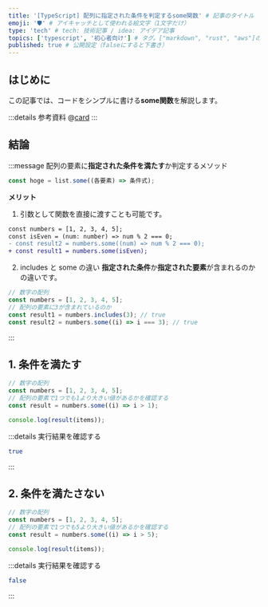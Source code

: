 ```yaml
---
title: '[TypeScript] 配列に指定された条件を判定するsome関数' # 記事のタイトル
emoji: '🛡' # アイキャッチとして使われる絵文字（1文字だけ）
type: 'tech' # tech: 技術記事 / idea: アイデア記事
topics: ['typescript', '初心者向け'] # タグ。["markdown", "rust", "aws"]のように指定する
published: true # 公開設定（falseにすると下書き）
---
```


## はじめに

この記事では、コードをシンプルに書ける**some関数**を解説します。

:::details 参考資料
@[card](https://oukayuka.booth.pm/items/2368045)
:::

## 結論

:::message
配列の要素に**指定された条件を満たす**か判定するメソッド

```ts
const hoge = list.some((各要素) => 条件式);
```

**メリット**
1. 引数として関数を直接に渡すことも可能です。
```diff ts
const numbers = [1, 2, 3, 4, 5];
const isEven = (num: number) => num % 2 === 0;
- const result2 = numbers.some((num) => num % 2 === 0);
+ const result1 = numbers.some(isEven);
```
2. includes と some の違い
**指定された条件**か**指定された要素**が含まれるのかの違いです。
```ts
// 数字の配列
const numbers = [1, 2, 3, 4, 5];
// 配列の要素に3が含まれているのか
const result1 = numbers.includes(3); // true
const result2 = numbers.some((i) => i === 3); // true
```

:::

## 1. 条件を満たす

```ts
// 数字の配列
const numbers = [1, 2, 3, 4, 5];
// 配列の要素で1つでも1より大きい値があるかを確認する
const result = numbers.some((i) => i > 1);

console.log(result(items));
```

:::details 実行結果を確認する
```bash
true
```
:::

## 2. 条件を満たさない

```ts
// 数字の配列
const numbers = [1, 2, 3, 4, 5];
// 配列の要素で1つでも5より大きい値があるかを確認する
const result = numbers.some((i) => i > 5);

console.log(result(items));
```

:::details 実行結果を確認する
```bash
false
```
:::

